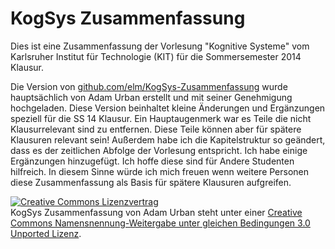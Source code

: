 KogSys Zusammenfassung
======================

Dies ist eine Zusammenfassung der Vorlesung "Kognitive Systeme" vom Karlsruher Institut für Technologie (KIT) für die Sommersemester 2014 Klausur.

Die Version von <a href="http://github.com/elm/KogSys-Zusammenfassung">github.com/elm/KogSys-Zusammenfassung</a> wurde hauptsächlich von Adam Urban erstellt und mit seiner Genehmigung hochgeladen. Diese Version beinhaltet kleine Änderungen und Ergänzungen speziell für die SS 14 Klausur. Ein Hauptaugenmerk war es Teile die nicht Klausurrelevant sind zu entfernen. Diese Teile können aber für spätere Klausuren relevant sein! Außerdem habe ich die Kapitelstruktur so geändert, dass es der zeitlichen Abfolge der Vorlesung entspricht. Ich habe einige Ergänzungen hinzugefügt. Ich hoffe diese sind für Andere Studenten hilfreich. In diesem Sinne würde ich mich freuen wenn weitere Personen diese Zusammenfassung als Basis für spätere Klausuren aufgreifen.

<a rel="license" href="http://creativecommons.org/licenses/by-sa/3.0/"><img alt="Creative Commons Lizenzvertrag" style="border-width:0" src="http://i.creativecommons.org/l/by-sa/3.0/88x31.png" /></a><br /><span xmlns:dct="http://purl.org/dc/terms/" href="http://purl.org/dc/dcmitype/Text" property="dct:title" rel="dct:type">KogSys Zusammenfassung</span> von <span xmlns:cc="http://creativecommons.org/ns#" property="cc:attributionName">Adam Urban</span> steht unter einer <a rel="license" href="http://creativecommons.org/licenses/by-sa/3.0/">Creative Commons Namensnennung-Weitergabe unter gleichen Bedingungen 3.0 Unported Lizenz</a>.
